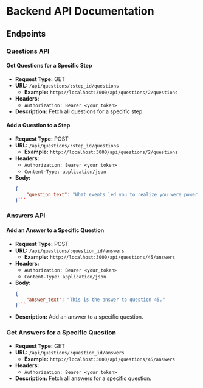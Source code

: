 # Backend API Documentation

## Endpoints

### Questions API

#### Get Questions for a Specific Step
- **Request Type:** GET
- **URL:** `/api/questions/:step_id/questions`
  - **Example:** `http://localhost:3000/api/questions/2/questions`
- **Headers:**
  - `Authorization: Bearer <your_token>`
- **Description:** Fetch all questions for a specific step.

#### Add a Question to a Step
- **Request Type:** POST
- **URL:** `/api/questions/:step_id/questions`
  - **Example:** `http://localhost:3000/api/questions/2/questions`
- **Headers:**
  - `Authorization: Bearer <your_token>`
  - `Content-Type: application/json`
- **Body:**
  ```json
  {
      "question_text": "What events led you to realize you were powerless over your addiction?"
  }```

### Answers API

#### Add an Answer to a Specific Question
- **Request Type:** POST
- **URL:** `/api/questions/:question_id/answers`
  - **Example:** `http://localhost:3000/api/questions/45/answers`
- **Headers:**
  - `Authorization: Bearer <your_token>`
  - `Content-Type: application/json`
- **Body:**
  ```json
  {
      "answer_text": "This is the answer to question 45."
  }```
- **Description:** Add an answer to a specific question.

### Get Answers for a Specific Question
- **Request Type:** GET
- **URL:** `/api/questions/:question_id/answers`
  - **Example:** `http://localhost:3000/api/questions/45/answers`
- **Headers:**
  - `Authorization: Bearer <your_token>`
- **Description:** Fetch all answers for a specific question.
